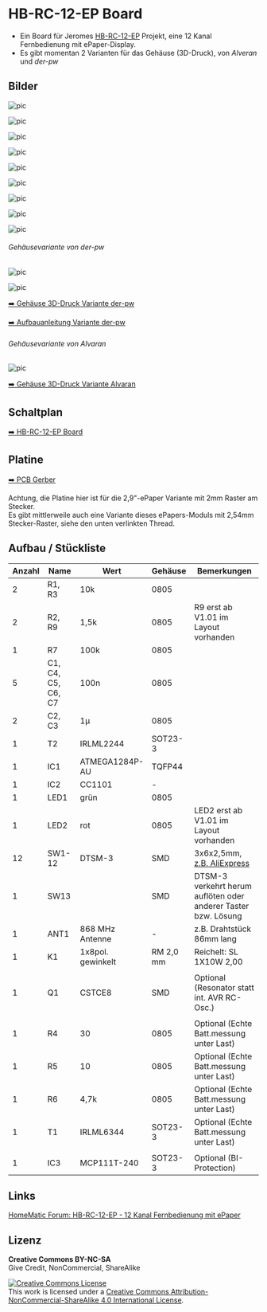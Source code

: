 
# HB-RC-12-EP Board

- Ein Board für Jeromes [HB-RC-12-EP](https://homematic-forum.de/forum/viewtopic.php?f=76&t=50160) Projekt, eine 12 Kanal Fernbedienung mit ePaper-Display.
- Es gibt momentan 2 Varianten für das Gehäuse (3D-Druck), von *Alveran* und *der-pw*


## Bilder

![pic](Images/HB-RC-12-EP_Dimensions.png)

![pic](Images/HB-RC-12-EP_Top_V10.png)

![pic](Images/HB-RC-12-EP_Bottom_V10.png)

![pic](Images/remote1.jpg)

![pic](Images/remote2.jpg)

![pic](Images/remote3.jpg)

![pic](Images/remote4.jpg)

![pic](Images/remote5.jpg)

![pic](Images/remote6.jpg)


###### Gehäusevariante von der-pw

![pic](Images/HB-RC-12-EP_derpw1.jpg)

![pic](Images/HB-RC-12-EP_derpw2.jpg)

[:arrow_right: Gehäuse 3D-Druck Variante der-pw](https://www.thingiverse.com/thing:4145186)

[:arrow_right: Aufbauanleitung Variante der-pw](https://cdn.thingiverse.com/assets/88/70/7e/3d/6d/Aufbauanleitung_YA_HB-RC-12-EP_Case.pdf)

###### Gehäusevariante von Alvaran

![pic](Images/HB-RC-12-EP_Alveran.jpg)

[:arrow_right: Gehäuse 3D-Druck Variante Alvaran](https://github.com/Alveran81/HB-RC-12-EP/tree/master/STL)


## Schaltplan

[:arrow_right: HB-RC-12-EP Board](https://github.com/TomMajor/SmartHome/tree/master/PCB/HB-RC-12-EP/Files/HB-RC-12-EP_V101.pdf)


## Platine

[:arrow_right: PCB Gerber](Gerber)

Achtung, die Platine hier ist für die 2,9"-ePaper Variante mit 2mm Raster am Stecker.<br>
Es gibt mittlerweile auch eine Variante dieses ePapers-Moduls mit 2,54mm Stecker-Raster, siehe den unten verlinkten Thread.


## Aufbau / Stückliste

| Anzahl    | Name      | Wert              | Gehäuse       | Bemerkungen |
|---|---|---|---|---|
| 2 | R1, R3            | 10k               | 0805          | |
| 2 | R2, R9            | 1,5k              | 0805          | R9 erst ab V1.01 im Layout vorhanden |
| 1 | R7                | 100k              | 0805          | |
| 5 | C1, C4, C5, C6, C7| 100n              | 0805          | |
| 2 | C2, C3            | 1µ                | 0805          | |
| 1 | T2                | IRLML2244         | SOT23-3       | |
| 1 | IC1	            | ATMEGA1284P-AU    | TQFP44        | |
| 1 | IC2	            | CC1101	        | -             | |
| 1 | LED1	            | grün	            | 0805          | |
| 1 | LED2	            | rot	            | 0805          | LED2 erst ab V1.01 im Layout vorhanden |
| 12| SW1-12            | DTSM-3            | SMD           | 3x6x2,5mm, [z.B. AliExpress](https://de.aliexpress.com/item/32672806661.html) |
| 1 | SW13              |                   | SMD           | DTSM-3 verkehrt herum auflöten oder anderer Taster bzw. Lösung |
| 1 | ANT1	            | 868 MHz Antenne   | -             | z.B. Drahtstück 86mm lang |
| 1 | K1                | 1x8pol. gewinkelt | RM 2,0 mm     | Reichelt: SL 1X10W 2,00 |
|   |                   |                   |               | |
| 1 | Q1	            | CSTCE8	        |SMD            | Optional (Resonator statt int. AVR RC-Osc.) |
|   |                   |                   |               | |
| 1 | R4	            | 30	            | 0805          | Optional (Echte Batt.messung unter Last) |
| 1 | R5	            | 10	            | 0805          | Optional (Echte Batt.messung unter Last) |
| 1 | R6	            | 4,7k	            | 0805          | Optional (Echte Batt.messung unter Last) |
| 1 | T1	            | IRLML6344         | SOT23-3       | Optional (Echte Batt.messung unter Last) |
|   |                   |                   |               | |
| 1 | IC3	            | MCP111T-240	    | SOT23-3       | Optional (BI-Protection) |


## Links

[HomeMatic Forum: HB-RC-12-EP - 12 Kanal Fernbedienung mit ePaper](https://homematic-forum.de/forum/viewtopic.php?f=76&t=50160)


## Lizenz

**Creative Commons BY-NC-SA**<br>
Give Credit, NonCommercial, ShareAlike

<a rel="license" href="http://creativecommons.org/licenses/by-nc-sa/4.0/"><img alt="Creative Commons License" style="border-width:0" src="https://i.creativecommons.org/l/by-nc-sa/4.0/88x31.png" /></a><br />This work is licensed under a <a rel="license" href="http://creativecommons.org/licenses/by-nc-sa/4.0/">Creative Commons Attribution-NonCommercial-ShareAlike 4.0 International License</a>.
